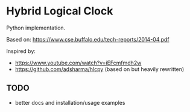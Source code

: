 # Hybrid Logical Clock
Python implementation.

Based on:
https://www.cse.buffalo.edu/tech-reports/2014-04.pdf

Inspired by:
  * https://www.youtube.com/watch?v=iEFcmfmdh2w
  * https://github.com/adsharma/hlcpy (based on but heavily rewritten)

## TODO
- better docs and installation/usage examples